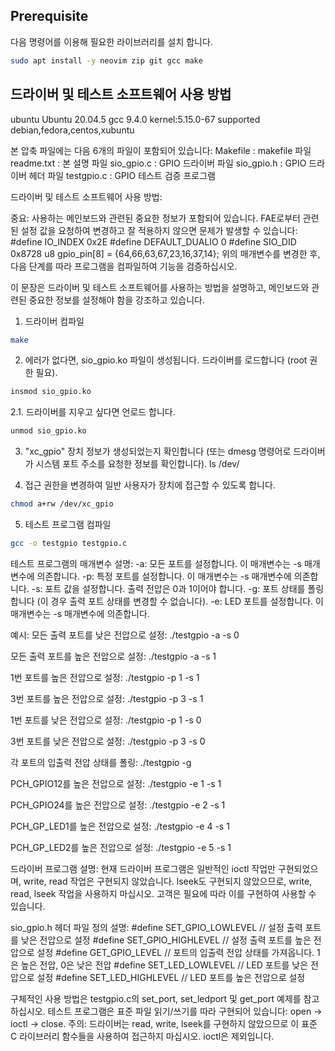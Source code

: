 
## Prerequisite

다음 명령어를 이용해 필요한 라이브러리를 설치 합니다.

```bash
sudo apt install -y neovim zip git gcc make
```


## 드라이버 및 테스트 소프트웨어 사용 방법
ubuntu Ubuntu 20.04.5
gcc 9.4.0
kernel:5.15.0-67
supported debian,fedora,centos,xubuntu

본 압축 파일에는 다음 6개의 파일이 포함되어 있습니다:
Makefile : makefile 파일
readme.txt : 본 설명 파일
sio_gpio.c : GPIO 드라이버 파일
sio_gpio.h : GPIO 드라이버 헤더 파일
testgpio.c : GPIO 테스트 검증 프로그램


드라이버 및 테스트 소프트웨어 사용 방법:

중요:
사용하는 메인보드와 관련된 중요한 정보가 포함되어 있습니다. FAE로부터 관련된 설정 값을 요청하여 변경하고 잘 적용하지 않으면 문제가 발생할 수 있습니다:
#define IO_INDEX                   0x2E
#define DEFAULT_DUALIO             0
#define SIO_DID                    0x8728
u8 gpio_pin[8] = {64,66,63,67,23,16,37,14};
위의 매개변수를 변경한 후, 다음 단계를 따라 프로그램을 컴파일하여 기능을 검증하십시오.

이 문장은 드라이버 및 테스트 소프트웨어를 사용하는 방법을 설명하고, 메인보드와 관련된 중요한 정보를 설정해야 함을 강조하고 있습니다.


1. 드라이버 컴파일

```bash
make
```

2. 에러가 없다면, sio_gpio.ko 파일이 생성됩니다. 드라이버를 로드합니다 (root 권한 필요).


```bash
insmod sio_gpio.ko
```

2.1. 드라이버를 지우고 싶다면 언로드 합니다.


```bash
unmod sio_gpio.ko
```

3. "xc_gpio" 장치 정보가 생성되었는지 확인합니다 (또는 dmesg 명령어로 드라이버가 시스템 포트 주소를 요청한 정보를 확인합니다).
ls /dev/

4. 접근 권한을 변경하여 일반 사용자가 장치에 접근할 수 있도록 합니다.

```bash
chmod a+rw /dev/xc_gpio
```

5. 테스트 프로그램 컴파일

```bash
gcc -o testgpio testgpio.c
```

테스트 프로그램의 매개변수 설명:
-a: 모든 포트를 설정합니다. 이 매개변수는 -s 매개변수에 의존합니다.
-p: 특정 포트를 설정합니다. 이 매개변수는 -s 매개변수에 의존합니다.
-s: 포트 값을 설정합니다. 출력 전압은 0과 1이어야 합니다.
-g: 포트 상태를 폴링합니다 (이 경우 출력 포트 상태를 변경할 수 없습니다).
-e: LED 포트를 설정합니다. 이 매개변수는 -s 매개변수에 의존합니다.

예시:
모든 출력 포트를 낮은 전압으로 설정:
./testgpio -a -s 0

모든 출력 포트를 높은 전압으로 설정:
./testgpio -a -s 1

1번 포트를 높은 전압으로 설정:
./testgpio -p 1 -s 1

3번 포트를 높은 전압으로 설정:
./testgpio -p 3 -s 1

1번 포트를 낮은 전압으로 설정:
./testgpio -p 1 -s 0

3번 포트를 낮은 전압으로 설정:
./testgpio -p 3 -s 0

각 포트의 입출력 전압 상태를 폴링:
./testgpio -g

PCH_GPIO12를 높은 전압으로 설정:
./testgpio -e 1 -s 1

PCH_GPIO24를 높은 전압으로 설정:
./testgpio -e 2 -s 1

PCH_GP_LED1를 높은 전압으로 설정:
./testgpio -e 4 -s 1

PCH_GP_LED2를 높은 전압으로 설정:
./testgpio -e 5 -s 1

드라이버 프로그램 설명:
현재 드라이버 프로그램은 일반적인 ioctl 작업만 구현되었으며, write, read 작업은 구현되지 않았습니다. lseek도 구현되지 않았으므로, write, read, lseek 작업을 사용하지 마십시오. 고객은 필요에 따라 이를 구현하여 사용할 수 있습니다.

sio_gpio.h 헤더 파일 정의 설명:
#define SET_GPIO_LOWLEVEL                  // 설정 출력 포트를 낮은 전압으로 설정
#define SET_GPIO_HIGHLEVEL                 // 설정 출력 포트를 높은 전압으로 설정
#define GET_GPIO_LEVEL                     // 포트의 입출력 전압 상태를 가져옵니다. 1은 높은 전압, 0은 낮은 전압
#define SET_LED_LOWLEVEL                   // LED 포트를 낮은 전압으로 설정
#define SET_LED_HIGHLEVEL                  // LED 포트를 높은 전압으로 설정

구체적인 사용 방법은 testgpio.c의 set_port, set_ledport 및 get_port 예제를 참고하십시오. 테스트 프로그램은 표준 파일 읽기/쓰기를 따라 구현되어 있습니다: open -> ioctl -> close. 주의: 드라이버는 read, write, lseek를 구현하지 않았으므로 이 표준 C 라이브러리 함수들을 사용하여 접근하지 마십시오. ioctl은 제외입니다.

